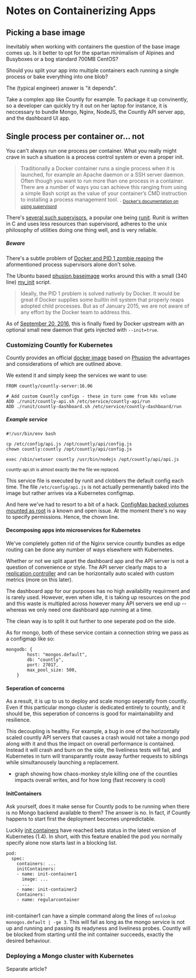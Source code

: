 # Notes on Containerizing Apps

## Picking a base image

Inevitably when working with containers the question of the base image comes up. Is it better to opt for the spartan minimalism of Alpines and Busyboxes or a bog standard 700MB CentOS?

Should you split your app into multiple containers each running a single process or bake everything into one blob?

The (typical engineer) answer is "it depends".

Take a complex app like Countly for example. To package it up convinently, so a developer can quickly try it out on her laptop for instance, it is neccessary to bundle Mongo, Nginx, NodeJS, the Countly API server app, and the dashboard UI app.

## Single process per container or... not

You can't always run one process per container. What you really might crave in such a situation is a process control system or even a proper init. 

> Traditionally a Docker container runs a single process when it is launched, for example an Apache daemon or a SSH server daemon. Often though you want to run more than one process in a container. There are a number of ways you can achieve this ranging from using a simple Bash script as the value of your container’s CMD instruction to installing a process management tool. <sub>- [Docker's documentation on using supervisord](https://docs.docker.com/engine/admin/using_supervisord/)</sub>

There's [several such supervisors](http://centos-vn.blogspot.com/2014/06/daemon-showdown-upstart-vs-runit-vs.html), a popular one being [runit](http://smarden.org/runit/). Runit is written in C and uses less resources than supervisord, adheres to the unix philosophy of utilities doing one thing well, and is very reliable.

##### Beware

There's a subtle problem of [Docker and PID 1 zombie reaping](http://blog.phusion.nl/2015/01/20/docker-and-the-pid-1-zombie-reaping-problem/) the aformentioned process supervisors alone don't solve. 

The Ubuntu based [phusion baseimage](http://phusion.github.io/baseimage-docker/) works around this with a small (340 line) [my_init](https://github.com/phusion/baseimage-docker/blob/rel-0.9.16/image/bin/my_init) script.

>Ideally, the PID 1 problem is solved natively by Docker. It would be great if Docker supplies some builtin init system that properly reaps adopted child processes. But as of January 2015, we are not aware of any effort by the Docker team to address this.

As of [September 20, 2016](https://github.com/docker/docker/pull/26061), this is finally fixed by Docker upstream with an optional small new daemon that gets injected with ```--init=true```.

### Customizing Countly for Kubernetes

Countly provides an official [docker image](https://hub.docker.com/r/countly/countly-server/) based on [Phusion](http://phusion.github.io/baseimage-docker/) the advantages and considerations of which are outlined above.

We extend it and simply keep the services we want to use:

```
FROM countly/countly-server:16.06

# Add custom Countly configs - these in turn come from k8s volume
ADD ./runit/countly-api.sh /etc/service/countly-api/run
ADD ./runit/countly-dashboard.sh /etc/service/countly-dashboard/run
```

##### Example service

```
#!/usr/bin/env bash

cp /etc/config/api.js /opt/countly/api/config.js
chown countly:countly /opt/countly/api/config.js

exec /sbin/setuser countly /usr/bin/nodejs /opt/countly/api/api.js
```
<sub>countly-api.sh is almost exactly like the file we replaced.</sub>

This service file is executed by runit and clobbers the default config each time. The file `/etc/config/api.js` is not actually permenantly baked into the image but rather arrives via a Kubernetes configmap.

And here we've had to resort to a bit of a hack. [ConfigMap backed volumes mounted as root](https://github.com/cncf/demo/issues/28) is a known and open issue. At the moment there's no way to specify permissions. Hence, the chown line.

#### Decomposing apps into microservices for Kubernetes

We've completely gotten rid of the Nginx service countly bundles as edge routing can be done any number of ways elsewhere with Kubernetes.

Whether or not we split apart the dashboard app and the API server is not a question of convenience or style. The API server clearly maps to a [replication controller](http://kubernetes.io/docs/user-guide/replication-controller/) and can be horizontally auto scaled with custom metrics (more on this later).

The dashboard app for our purposes has no high availability requirment and is rarely used. However, even when idle, it is taking up resources on the pod and this waste is multipled across however many API servers we end up -- whereas we only need one dashboard app running at a time.

The clean way is to split it out further to one seperate pod on the side.

As for mongo, both of these service contain a connection string we pass as a configmap like so:

```
mongodb: {
        host: "mongos.default",
        db: "countly",
        port: 27017,
        max_pool_size: 500,
    }
```


#### Seperation of concerns 

As a result, it is up to us to deploy and scale mongo seperatly from countly. Even if this particular mongo cluster is dedicated entirely to countly, and it should be, this seperation of concerns is good for maintainability and resilience. 

This decoupling is healthy. For example, a bug in one of the horizontally scaled countly API servers that causes a crash would not take a mongo pod along with it and thus the impact on overall performance is contained. Instead it will crash and burn on the side, the liveliness tests will fail, and Kubernetes in turn will transparantly route away further requests to siblings while simultanousely launching a replacement. 

- graph showing how chaos-monkey style killing one of the countlies impacts overall writes, and for how long (fast recovery is cool)

#### InitContainers

Ask yourself, does it make sense for Countly pods to be running when there is no Mongo backend available to them? The answer is no. In fact, if Countly happens to start first the deployment becomes unpredictable.

Luckily [init containers](https://github.com/kubernetes/kubernetes/blob/release-1.4/docs/proposals/container-init.md) have reached beta status in the latest version of Kubernetes (1.4). In short, with this feature enabled the pod you normally specify alone now starts last in a blocking list.

```
pod:
  spec:
    containers: ...
    initContainers:
    - name: init-container1
      image: ...
      ...
    - name: init-container2
    Containers:
    - name: regularcontainer
    
```

init-container1 can have a simple command along the lines of `nslookup monogos.default | -ge 3`. This will fail as long as the mongo service is not up and running and passing its readyness and liveliness probes. Countly will be blocked from starting until the init container succeeds, exactly the desired behaviour. 

### Deploying a Mongo cluster with Kubernetes

Separate article?
